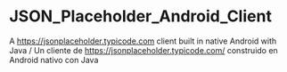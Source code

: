 # JSON_Placeholder_Android_Client
A https://jsonplaceholder.typicode.com client built in native Android with Java / Un cliente de https://jsonplaceholder.typicode.com/ construido en Android nativo con Java

